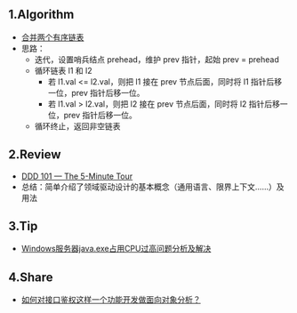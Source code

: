 ## 1.Algorithm
- [合并两个有序链表](https://leetcode-cn.com/problems/merge-two-sorted-lists/)
- 思路：
    - 迭代，设置哨兵结点 prehead，维护 prev 指针，起始 prev = prehead
    - 循环链表 l1 和 l2
        - 若 l1.val <= l2.val，则把 l1 接在 prev 节点后面，同时将 l1 指针后移一位，prev 指针后移一位。
        - 若 l1.val > l2.val，则把 l2 接在 prev 节点后面，同时将 l2 指针后移一位，prev 指针后移一位。
    - 循环终止，返回非空链表
## 2.Review
- [DDD 101 — The 5-Minute Tour](https://link.medium.com/oQ1gbHoz51)
- 总结：简单介绍了领域驱动设计的基本概念（通用语言、限界上下文......）及用法
## 3.Tip
- [Windows服务器java.exe占用CPU过高问题分析及解决](https://blog.csdn.net/yangfengjueqi/article/details/81126914)
## 4.Share
- [如何对接口鉴权这样一个功能开发做面向对象分析？](https://time.geekbang.org/column/article/171760)